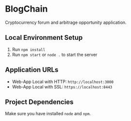# BlogChain
Cryptocurrency forum and arbitrage opportunity application.

## Local Environment Setup
1. Run `npm install`
2. Run `npm start` or `node .` to start the server

## Application URLs
- Web-App Local with HTTP: `http://localhost:3000`
- Web-App Local with SSL: `https://localhost:8443`

## Project Dependencies
Make sure you have installed `node` and `npm`.
